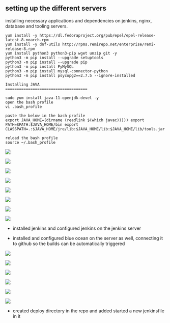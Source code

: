 ## setting up the different servers 

installing necessary applications and dependencies on jenkins, nginx, database and tooling servers.

```
yum install -y https://dl.fedoraproject.org/pub/epel/epel-release-latest-8.noarch.rpm
yum install -y dnf-utils http://rpms.remirepo.net/enterprise/remi-release-8.rpm
yum install python3 python3-pip wget unzip git -y
python3 -m pip install --upgrade setuptools
python3 -m pip install --upgrade pip
python3 -m pip install PyMySQL
python3 -m pip install mysql-connector-python
python3 -m pip install psycopg2==2.7.5 --ignore-installed
```

```
Installing JAVA
====================================

sudo yum install java-11-openjdk-devel -y
open the bash profile
vi .bash_profile

paste the below in the bash profile
export JAVA_HOME=(dirname (readlink $(which javac))))) export PATH=$PATH:$JAVA_HOME/bin export CLASSPATH=.:$JAVA_HOME/jre/lib:$JAVA_HOME/lib:$JAVA_HOME/lib/tools.jar

reload the bash profile
source ~/.bash_profile
```
![](images/epelrelease.png)

![](images/remirepositoryinstall.png)

![](images/gitinstall.png)

![](images/javainstall.png)

![](images/wgetb4jenkins.png)

![](images/vijava11.png)

![](images/vijavaaftjavainstall1.png)

![](images/reloadbashprofile2.png)

- installed jenkins and configured jenkins on the jenkins server

- installed and configured blue ocean on the server as well, connecting it to github so the builds can be automatically triggered

![](images/jenkinsinstall3.png)

![](images/jenkinssetup33.png)

![](images/jenkinssetup333.png)

![](images/jenkinsrepokey.png)

![](images/blueocean3.png)

![](images/jenkinsblueoceangithubsetup33.png)

- created deploy directory in the repo and added started a new jenkinsfile in it